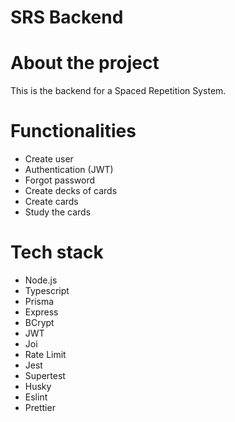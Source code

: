 # SRS Backend

# About the project

This is the backend for a Spaced Repetition System. 

# Functionalities
- Create user
- Authentication (JWT)
- Forgot password
- Create decks of cards
- Create cards
- Study the cards 

# Tech stack
- Node.js
- Typescript
- Prisma
- Express
- BCrypt
- JWT
- Joi
- Rate Limit
- Jest
- Supertest
- Husky
- Eslint
- Prettier
